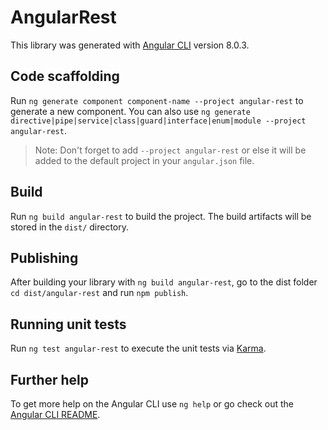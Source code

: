 # AngularRest

This library was generated with [Angular CLI](https://github.com/angular/angular-cli) version 8.0.3.

## Code scaffolding

Run `ng generate component component-name --project angular-rest` to generate a new component. You can also use `ng generate directive|pipe|service|class|guard|interface|enum|module --project angular-rest`.
> Note: Don't forget to add `--project angular-rest` or else it will be added to the default project in your `angular.json` file. 

## Build

Run `ng build angular-rest` to build the project. The build artifacts will be stored in the `dist/` directory.

## Publishing

After building your library with `ng build angular-rest`, go to the dist folder `cd dist/angular-rest` and run `npm publish`.

## Running unit tests

Run `ng test angular-rest` to execute the unit tests via [Karma](https://karma-runner.github.io).

## Further help

To get more help on the Angular CLI use `ng help` or go check out the [Angular CLI README](https://github.com/angular/angular-cli/blob/master/README.md).
